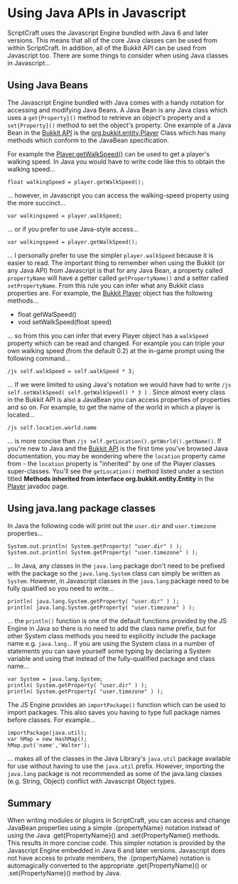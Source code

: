 # Using Java APIs in Javascript

ScriptCraft uses the Javascript Engine bundled with Java 6 and later
versions. This means that all of the core Java classes can be used
from within ScriptCraft. In addition, all of the Bukkit API can be
used from Javascript too. There are some things to consider when using
Java classes in Javascript...

## Using Java Beans

The Javascript Engine bundled with Java comes with a handy notation
for accessing and modifying Java Beans. A Java Bean is any Java class
which uses a `get{Property}()` method to retrieve an object's property
and a `set{Property}()` method to set the object's property. One
example of a Java Bean in the [Bukkit API][bukapi] is the
[org.bukkit.entity.Player][bukpl] Class which has many methods which
conform to the JavaBean specification.

For example the [Player.getWalkSpeed()][bukplws] can be used to get a
player's walking speed. In Java you would have to write code like this
to obtain the walking speed...

    float walkingSpeed = player.getWalkSpeed();

... however, in Javascript you can access the walking-speed property
using the more succinct...

    var walkingspeed = player.walkSpeed;

... or if you prefer to use Java-style access...

    var walkingspeed = player.getWalkSpeed();

... I personally prefer to use the simpler `player.walkSpeed` because
it is easier to read. The important thing to remember when using the
Bukkit (or any Java API) from Javascript is that for any Java Bean, a
property called `propertyName` will have a getter called
`getPropertyName()` and a setter called `setPropertyName`. From this
rule you can infer what any Bukkit class properties are. For example,
the [Bukkit Player][bukpl] object has the following methods...

 * float getWalSpeed()
 * void setWalkSpeed(float speed)

... so from this you can infer that every Player object has a
`walkSpeed` property which can be read and changed. For example you
can triple your own walking speed (from the default 0.2) at the
in-game prompt using the following command...

    /js self.walkSpeed = self.walkSpeed * 3;

... If we were limited to using Java's notation we would have had to
write `/js self.setWalkSpeed( self.getWalkSpeed() * 3 )` . Since
almost every class in the Bukkit API is also a JavaBean you can access
properties of properties and so on. For example, to get the name of
the world in which a player is located...

    /js self.location.world.name

... is more concise than `/js self.getLocation().getWorld().getName()`. 
If you're new to Java and the [Bukkit API][bukapi] is the first time
you've browsed Java documentation, you may be wondering where the
`location` property came from - the `location` property is "inherited"
by one of the Player classes super-classes. You'll see the
`getLocation()` method listed under a section titled **Methods
inherited from interface org.bukkit.entity.Entity** in the
[Player][bukpl] javadoc page.

## Using java.lang package classes

In Java the following code will print out the `user.dir` and
`user.timezone` properties...

    System.out.println( System.getProperty( "user.dir" ) );
    System.out.println( System.getProperty( "user.timezone" ) );

... In Java, any classes in the `java.lang` package don't need to be
prefixed with the package so the `java.lang.System` class can simply
be written as `System`. However, in Javascript classes in the
`java.lang` package need to be fully qualified so you need to write...

    println( java.lang.System.getProperty( "user.dir" ) );
    println( java.lang.System.getProperty( "user.timezone" ) );

... the `println()` function is one of the default functions provided
by the JS Engine in Java so there is no need to add the class name
prefix, but for other System class methods you need to explicitly
include the package name e.g. `java.lang.`. If you are using the
System class in a number of statements you can save yourself some
typing by declaring a System variable and using that instead of the
fully-qualified package and class name...

    var System = java.lang.System;
    println( System.getProperty( "user.dir" ) );
    println( System.getProperty( "user.timezone" ) );

The JS Engine provides an `importPackage()` function which can be used
to import packages. This also saves you having to type full package
names before classes. For example...

    importPackage(java.util);
    var hMap = new HashMap();
    hMap.put('name','Walter');

... makes all of the classes in the Java Library's `java.util` package
available for use without having to use the `java.util`
prefix. However, importing the `java.lang` package is not recommended
as some of the java.lang classes (e.g. String, Object) conflict with
Javascript Object types.

## Summary

When writing modules or plugins in ScriptCraft, you can access and
change JavaBean properties using a simple .{propertyName} notation
instead of using the Java .get{PropertyName}() and .set{PropertyName()
methods. This results in more concise code. This simpler notation is
provided by the Javascript Engine embedded in Java 6 and later
versions. Javascript does not have access to private members, the
.{propertyName} notation is automagically converted to the appropriate
.get{PropertyName}() or .set{PropertyName}() method by Java.

[bukapi]: http://jd.bukkit.org/beta/apidocs/
[bukpl]: http://jd.bukkit.org/beta/apidocs/org/bukkit/entity/Player.html
[bukplws]: http://jd.bukkit.org/beta/apidocs/org/bukkit/entity/Player.html#getWalkSpeed()
[buksrv]: http://jd.bukkit.org/beta/apidocs/org/bukkit/Server.html

